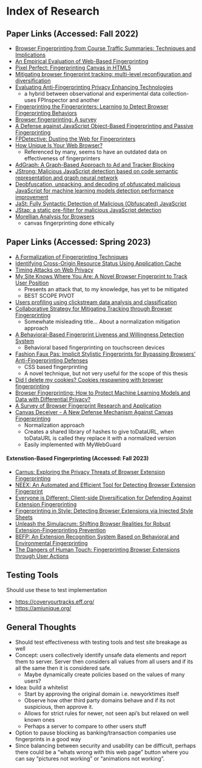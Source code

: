 # Index of Research

## Paper Links (Accessed: Fall 2022)

- [Browser Fingerprinting from Course Traffic Summaries: Techniques and Implications](https://link.springer.com/content/pdf/10.1007/978-3-642-02918-9_10.pdf)
- [An Empirical Evaluation of Web-Based Fingerprinting](https://ieeexplore.ieee.org/stamp/stamp.jsp?tp=&arnumber=7106402)
- [Pixel Perfect: Fingerprinting Canvas in HTML5](https://hovav.net/ucsd/dist/canvas.pdf)
- [Mitigating browser fingerprint tracking: multi-level reconfiguration and diversification](https://hal.inria.fr/hal-01121108/document)
- [Evaluating Anti-Fingerprinting Privacy Enhancing Technologies](https://dl.acm.org/doi/pdf/10.1145/3308558.3313703)
  - a hybrid between observational and experimental data collection- uses FPInspector and another
- [Fingerprinting the Fingerprinters: Learning to Detect Browser Fingerprinting Behaviors](https://ieeexplore.ieee.org/document/9519502)
- [Browser fingerprinting: A survey](https://dl.acm.org/doi/pdf/10.1145/3386040)
- [A Defense against JavaScript Object-Based Fingerprinting and Passive Fingerprinting](https://ieeexplore.ieee.org/stamp/stamp.jsp?tp=&arnumber=9885716)
- [FPDetective: Dusting the Web for Fingerprinters](https://dl.acm.org/doi/pdf/10.1145/2508859.2516674)
- [How Unique Is Your Web Browser?](https://coveryourtracks.eff.org/static/browser-uniqueness.pdf)
  - Referenced by many, seems to have an outdated data on effectiveness of fingerprinters
- [AdGraph: A Graph-Based Approach to Ad and Tracker Blocking](https://ieeexplore.ieee.org/stamp/stamp.jsp?tp=&arnumber=9152669&tag=1)
- [JStrong: Malicious JavaScript detection based on code semantic representation and graph neural network](https://doi.org/10.1016/j.cose.2022.102715)
- [Deobfuscation, unpacking, and decoding of obfuscated malicious JavaScript for machine learning models detection performance improvement](https://ietresearch.onlinelibrary.wiley.com/doi/full/10.1049/trit.2020.0026)
- [JaSt: Fully Syntactic Detection of Malicious (Obfuscated) JavaScript](https://link.springer.com/content/pdf/10.1007/978-3-319-93411-2_14.pdf)
- [JStap: a static pre-filter for malicious JavaScript detection](https://dl.acm.org/doi/10.1145/3359789.3359813)
- [Morellian Analysis for Browsers](https://link.springer.com/content/pdf/10.1007/978-3-030-22038-9_3.pdf)
  - canvas fingerprinting done ethically

## Paper Links (Accessed: Spring 2023)

- [A Formalization of Fingerprinting Techniques](https://ieeexplore.ieee.org/stamp/stamp.jsp?tp=&arnumber=7345360&tag=1)
- [Identifying Cross-Origin Resource Status Using Application Cache](https://hpc.postech.ac.kr/~hyungsubkim/papers/ndss15_final.pdf)
- [Timing Attacks on Web Privacy](https://dl.acm.org/doi/pdf/10.1145/352600.352606)
- [My Site Knows Where You Are: A Novel Browser Fingerprint to Track User Position](https://ieeexplore.ieee.org/stamp/stamp.jsp?tp=&arnumber=9500556)
  - Presents an attack that, to my knowledge, has yet to be mitigated
  - BEST SCOPE PIVOT
- [Users profiling using clickstream data analysis and classification](https://ieeexplore.ieee.org/stamp/stamp.jsp?tp=&arnumber=7600217)
- [Collaborative Strategy for Mitigating Tracking through Browser Fingerprinting](https://dl.acm.org/doi/pdf/10.1145/3338468.3356828)
  - Somewhate misleading title... About a normalization mitigation approach
- [A Behavioral-Based Fingerprint Liveness and Willingness Detection System](https://www.mdpi.com/2076-3417/12/22/11460)
  - Behavioral based fingerprinting on touchscreen devices
- [Fashion Faux Pas: Implicit Stylistic Fingerprints for Bypassing Browsers' Anti-Fingerprinting Defenses](https://www.computer.org/csdl/proceedings-article/sp/2023/933600b640/1Js0Ecrxjzi)
  - CSS based fingerprinting
  - A novel technique, but not very useful for the scope of this thesis
- [Did I delete my cookies? Cookies respawning with browser fingerprinting](https://arxiv.org/abs/2105.04381)
- [Browser Fingerprinting: How to Protect Machine Learning Models and Data with Differential Privacy?](https://ubsrvweb09.ub.tu-berlin.de/eceasst/article/view/1179)
- [A Survey of Browser Fingerprint Research and Application](https://www.hindawi.com/journals/wcmc/2022/3363335/)
- [Canvas Deceiver - A New Defense Mechanism Against Canvas Fingerprinting](https://www.iiisci.org/journal/PDV/sci/pdfs/SA899XU20.pdf)
  - Normalization approach
  - Creates a shared library of hashes to give toDataURL, when toDataURL is called they replace it with a normalized version
  - Easily implemented with MyWebGuard

#### Extenstion-Based Fingerprinting (Accessed: Fall 2023)

- [Carnus: Exploring the Privacy Threats of Browser Extension Fingerprinting](https://par.nsf.gov/servlets/purl/10167717)
- [NEEX: An Automated and Efficient Tool for Detecting Browser Extension Fingerprint](https://link.springer.com/chapter/10.1007/978-3-030-93956-4_2)
- [Everyone is Different: Client-side Diversification for Defending Against Extension Fingerprinting](https://www.usenix.org/system/files/sec19-trickel.pdf)
- [Fingerprinting in Style: Detecting Browser Extensions via Injected Style Sheets](https://www.usenix.org/system/files/sec21-laperdrix.pdf)
- [Unleash the Simulacrum: Shifting Browser Realities for Robust Extension-Fingerprinting Prevention](https://www.usenix.org/system/files/sec22-karami.pdf)
- [BEFP: An Extension Recognition System Based on Behavioral and Environmental Fingerprinting](https://downloads.hindawi.com/journals/scn/2022/7896571.pdf)
- [The Dangers of Human Touch: Fingerprinting Browser Extensions through User Actions](https://www.usenix.org/conference/usenixsecurity22/presentation/solomos)

## Testing Tools

Should use these to test implementation

- <https://coveryourtracks.eff.org/>
- <https://amiunique.org/>

## General Thoughts

- Should test effectiveness with testing tools and test site breakage as well
- Concept: users collectively identify unsafe data elements and report them to server. Server then considers all values from all users and if its all the same then it is considered safe.
  - Maybe dynamically create policies based on the values of many users?
- Idea: build a whitelist
  - Start by approving the original domain i.e. newyorktimes itself
  - Observe how other third party domains behave and if its not suspicious, then approve it.
  - Allows for strict rules for newer, not seen api’s but relaxed on well known ones
  - Perhaps a server to compare to other users stuff
- Option to pause blocking as banking/transaction companies use fingerprints in a good way
- Since balancing between security and usability can be difficult, perhaps there could be a “whats wrong with this web page” button where you can say “pictures not working” or “animations not working”.
